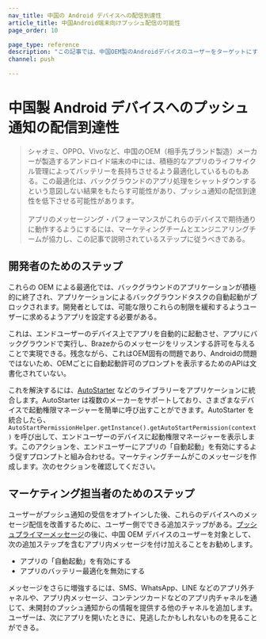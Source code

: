 ```yaml
---
nav_title: 中国の Android デバイスへの配信到達性
article_title: 中国Android端末向けプッシュ配信の可能性
page_order: 10

page_type: reference
description: "この記事では、中国OEM製のAndroidデバイスのユーザーをターゲットにする際に注意すべきプッシュ配信のニュアンスについて解説する。"
channel: push

---
```


# 中国製 Android デバイスへのプッシュ通知の配信到達性

> シャオミ、OPPO、Vivoなど、中国のOEM（相手先ブランド製造）メーカーが製造するアンドロイド端末の中には、積極的なアプリのライフサイクル管理によってバッテリーを長持ちさせるよう最適化しているものもある。この最適化は、バックグラウンドのアプリ処理をシャットダウンするという意図しない結果をもたらす可能性があり、プッシュ通知の配信到達性を低下させる可能性があります。<br><br>アプリのメッセージング・パフォーマンスがこれらのデバイスで期待通りに動作するようにするには、マーケティングチームとエンジニアリングチームが協力し、この記事で説明されているステップに従うべきである。

## 開発者のためのステップ
これらの OEM による最適化では、バックグラウンドのアプリケーションが積極的に終了され、アプリケーションによるバックグラウンドタスクの自動起動がブロックされます。開発者としては、可能な限りこれらの制限を緩和するようユーザーに求めるようアプリを設定する必要がある。

これは、エンドユーザーのデバイス上でアプリを自動的に起動させ、アプリにバックグラウンドで実行し、Brazeからのメッセージをリッスンする許可を与えることで実現できる。残念ながら、これはOEM固有の問題であり、Androidの問題ではないため、OEMごとに自動起動許可のプロンプトを表示するためのAPIは文書化されていない。

これを解決するには、[AutoStarter](https://github.com/judemanutd/AutoStarter) などのライブラリーをアプリケーションに統合します。AutoStarter は複数のメーカーをサポートしており、さまざまなデバイスで起動権限マネージャーを簡単に呼び出すことができます。AutoStarter を統合したら、`AutoStartPermissionHelper.getInstance().getAutoStartPermission(context)` を呼び出して、エンドユーザーのデバイスに起動権限マネージャーを表示します。このアクションを、エンドユーザーにアプリの「自動起動」を有効にするよう促すプロンプトと組み合わせる。マーケティングチームがこのメッセージを作成します。次のセクションを確認してください。

## マーケティング担当者のためのステップ
ユーザーがプッシュ通知の受信をオプトインした後、これらのデバイスへのメッセージ配信を改善するために、ユーザー側でできる追加ステップがある。[プッシュプライマーメッセージ]({{site.baseurl}}/user_guide/message_building_by_channel/push/best_practices/push_primer_messages/)の後に、中国 OEM デバイスのユーザーを対象として、次の追加ステップを含むアプリ内メッセージを付け加えることをお勧めします。

- アプリの「自動起動」を有効にする
- アプリのバッテリー最適化を無効にする

メッセージをさらに増強するには、SMS、WhatsApp、LINE などのアプリ外チャネルや、アプリ内メッセージ、コンテンツカードなどのアプリ内チャネルを通じて、未開封のプッシュ通知からの情報を提供する他のチャネルを追加します。ユーザーは、次にアプリを開いたときに、見逃したかもしれないものを見ることができる。